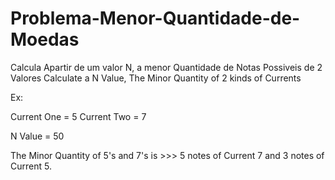 # Problema-Menor-Quantidade-de-Moedas

Calcula Apartir de um valor N, a menor Quantidade de Notas Possiveis de 2 Valores
Calculate a N Value, The Minor Quantity of 2 kinds of Currents

Ex:

Current One = 5
Current Two = 7

N Value = 50

The Minor Quantity of 5's and 7's is >>>  5 notes of Current 7 and 3 notes of Current 5.
